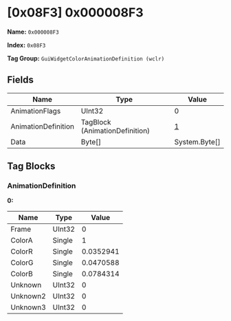 # [0x08F3] 0x000008F3

**Name:** ```0x000008F3```

**Index:** ```0x08F3```

**Tag Group:** ```GuiWidgetColorAnimationDefinition (wclr)```

## Fields

Name	| Type	| Value
---	|---	|---	|
AnimationFlags	|UInt32	|0
AnimationDefinition	|TagBlock (AnimationDefinition)	|[1](#animationdefinition)
Data	|Byte[]	|System.Byte[]


## Tag Blocks

### AnimationDefinition

**0:**

Name	| Type	| Value
---	|---	|---	|
Frame	|UInt32	|0
ColorA	|Single	|1
ColorR	|Single	|0.0352941
ColorG	|Single	|0.0470588
ColorB	|Single	|0.0784314
Unknown	|UInt32	|0
Unknown2	|UInt32	|0
Unknown3	|UInt32	|0


